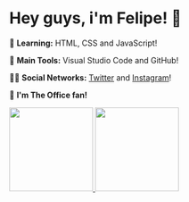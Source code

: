 # Hey guys, i'm Felipe! :rocket:

🌱 **Learning:** HTML, CSS and JavaScript!

🎒 **Main Tools:** Visual Studio Code and GitHub!

🙋‍♂️ **Social Networks:** [Twitter](https://twitter.com/akafelp) and [Instagram](https://www.instagram.com/felipesoarws/)!

:movie_camera: **I'm The Office fan!**

 <div>
  <a href="https://github.com/felipesoarws">
  <img height="150em" src="https://github-readme-stats.vercel.app/api?username=felipesoarws&show_icons=true&theme=dark&include_all_commits=true&count_private=true"/>
  <img height="150em" src="https://github-readme-stats.vercel.app/api/top-langs/?username=felipesoarws&layout=compact&langs_count=7&theme=dark"/>
</div>
